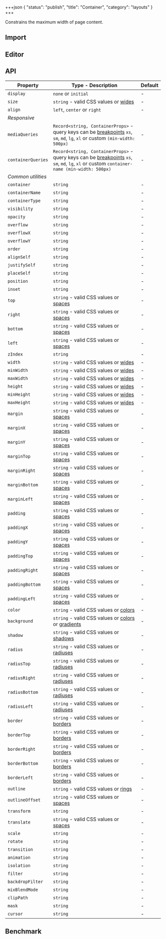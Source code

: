 +++json
{
  "status": "publish",
  "title": "Container",
  "category": "layouts"
}
+++

Constrains the maximum width of page content.

## Import

<app-component-import componentName="container"></app-component-import>

## Editor

<content-ui-post-container block="editor"></content-ui-post-container>

## API

| Property           | Type - Description                                                                                                                                          | Default |
| ------------------ | ----------------------------------------------------------------------------------------------------------------------------------------------------------- | ------- |
| `display`          | `none` or `initial`                                                                                                                                         | -       |
| `size`             | `string` - valid CSS values or [wides](/ui/design-token#wides)                                                                                              | -       |
| `align`            | `left`, `center` or `right`                                                                                                                                 | -       |
| _Responsive_       |
| `mediaQueries`     | `Record<string, ContainerProps>` - query keys can be [breakpoints](/ui/design-token#breakpoints) `xs`, `sm`, `md`, `lg`, `xl` or custom `(min-width: 500px)`      | -       |
| `containerQueries` | `Record<string, ContainerProps>` - query keys can be [breakpoints](/ui/design-token#breakpoints) `xs`, `sm`, `md`, `lg`, `xl` or custom `container-name (min-width: 500px)` | -       |
| _Common utilities_ |
| `container`        | `string`                                                                                                                                                    | -       |
| `containerName`    | `string`                                                                                                                                                    | -       |
| `containerType`    | `string`                                                                                                                                                    | -       |
| `visibility`       | `string`                                                                                                                                                    | -       |
| `opacity`          | `string`                                                                                                                                                    | -       |
| `overflow`         | `string`                                                                                                                                                    | -       |
| `overflowX`        | `string`                                                                                                                                                    | -       |
| `overflowY`        | `string`                                                                                                                                                    | -       |
| `order`            | `string`                                                                                                                                                    | -       |
| `alignSelf`        | `string`                                                                                                                                                    | -       |
| `justifySelf`      | `string`                                                                                                                                                    | -       |
| `placeSelf`        | `string`                                                                                                                                                    | -       |
| `position`         | `string`                                                                                                                                                    | -       |
| `inset`            | `string`                                                                                                                                                    | -       |
| `top`              | `string` - valid CSS values or [spaces](/ui/design-token#spaces)                                                                                            | -       |
| `right`            | `string` - valid CSS values or [spaces](/ui/design-token#spaces)                                                                                            | -       |
| `bottom`           | `string` - valid CSS values or [spaces](/ui/design-token#spaces)                                                                                            | -       |
| `left`             | `string` - valid CSS values or [spaces](/ui/design-token#spaces)                                                                                            | -       |
| `zIndex`           | `string`                                                                                                                                                    | -       |
| `width`            | `string` - valid CSS values or [wides](/ui/design-token#wides)                                                                                              | -       |
| `minWidth`         | `string` - valid CSS values or [wides](/ui/design-token#wides)                                                                                              | -       |
| `maxWidth`         | `string` - valid CSS values or [wides](/ui/design-token#wides)                                                                                              | -       |
| `height`           | `string` - valid CSS values or [wides](/ui/design-token#wides)                                                                                              | -       |
| `minHeight`        | `string` - valid CSS values or [wides](/ui/design-token#wides)                                                                                              | -       |
| `maxHeight`        | `string` - valid CSS values or [wides](/ui/design-token#wides)                                                                                              | -       |
| `margin`           | `string` - valid CSS values or [spaces](/ui/design-token#spaces)                                                                                            | -       |
| `marginX`          | `string` - valid CSS values or [spaces](/ui/design-token#spaces)                                                                                            | -       |
| `marginY`          | `string` - valid CSS values or [spaces](/ui/design-token#spaces)                                                                                            | -       |
| `marginTop`        | `string` - valid CSS values or [spaces](/ui/design-token#spaces)                                                                                            | -       |
| `marginRight`      | `string` - valid CSS values or [spaces](/ui/design-token#spaces)                                                                                            | -       |
| `marginBottom`     | `string` - valid CSS values or [spaces](/ui/design-token#spaces)                                                                                            | -       |
| `marginLeft`       | `string` - valid CSS values or [spaces](/ui/design-token#spaces)                                                                                            | -       |
| `padding`          | `string` - valid CSS values or [spaces](/ui/design-token#spaces)                                                                                            | -       |
| `paddingX`         | `string` - valid CSS values or [spaces](/ui/design-token#spaces)                                                                                            | -       |
| `paddingY`         | `string` - valid CSS values or [spaces](/ui/design-token#spaces)                                                                                            | -       |
| `paddingTop`       | `string` - valid CSS values or [spaces](/ui/design-token#spaces)                                                                                            | -       |
| `paddingRight`     | `string` - valid CSS values or [spaces](/ui/design-token#spaces)                                                                                            | -       |
| `paddingBottom`    | `string` - valid CSS values or [spaces](/ui/design-token#spaces)                                                                                            | -       |
| `paddingLeft`      | `string` - valid CSS values or [spaces](/ui/design-token#spaces)                                                                                            | -       |
| `color`            | `string` - valid CSS values or [colors](/ui/design-token#colors)                                                                                            | -       |
| `background`       | `string` - valid CSS values or [colors](/ui/design-token#colors) or [gradients](/ui/design-token#gradients)                                                 | -       |
| `shadow`           | `string` - valid CSS values or [shadows](/ui/design-token#shadows)                                                                                          | -       |
| `radius`           | `string` - valid CSS values or [radiuses](/ui/design-token#radiuses)                                                                                        | -       |
| `radiusTop`        | `string` - valid CSS values or [radiuses](/ui/design-token#radiuses)                                                                                        | -       |
| `radiusRight`      | `string` - valid CSS values or [radiuses](/ui/design-token#radiuses)                                                                                        | -       |
| `radiusBottom`     | `string` - valid CSS values or [radiuses](/ui/design-token#radiuses)                                                                                        | -       |
| `radiusLeft`       | `string` - valid CSS values or [radiuses](/ui/design-token#radiuses)                                                                                        | -       |
| `border`           | `string` - valid CSS values or [borders](/ui/design-token#borders)                                                                                          | -       |
| `borderTop`        | `string` - valid CSS values or [borders](/ui/design-token#borders)                                                                                          | -       |
| `borderRight`      | `string` - valid CSS values or [borders](/ui/design-token#borders)                                                                                          | -       |
| `borderBottom`     | `string` - valid CSS values or [borders](/ui/design-token#borders)                                                                                          | -       |
| `borderLeft`       | `string` - valid CSS values or [borders](/ui/design-token#borders)                                                                                          | -       |
| `outline`          | `string` - valid CSS values or [rings](/ui/design-token#rings)                                                                                              | -       |
| `outlineOffset`    | `string` - valid CSS values or [spaces](/ui/design-token#spaces)                                                                                            | -       |
| `transform`        | `string`                                                                                                                                                    | -       |
| `translate`        | `string` - valid CSS values or [spaces](/ui/design-token#spaces)                                                                                            | -       |
| `scale`            | `string`                                                                                                                                                    | -       |
| `rotate`           | `string`                                                                                                                                                    | -       |
| `transition`       | `string`                                                                                                                                                    | -       |
| `animation`        | `string`                                                                                                                                                    | -       |
| `isolation`        | `string`                                                                                                                                                    | -       |
| `filter`           | `string`                                                                                                                                                    | -       |
| `backdropFilter`   | `string`                                                                                                                                                    | -       |
| `mixBlendMode`     | `string`                                                                                                                                                    | -       |
| `clipPath`         | `string`                                                                                                                                                    | -       |
| `mask`             | `string`                                                                                                                                                    | -       |
| `cursor`           | `string`                                                                                                                                                    | -       |

## Benchmark

<app-component-benchmark reportId="ui-container"></app-component-benchmark>
